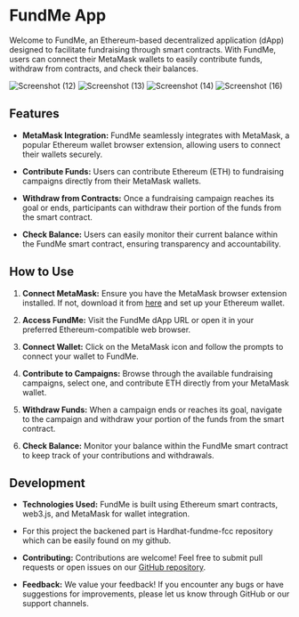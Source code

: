# FundMe App

Welcome to FundMe, an Ethereum-based decentralized application (dApp) designed to facilitate fundraising through smart contracts. With FundMe, users can connect their MetaMask wallets to easily contribute funds, withdraw from contracts, and check their balances.

![Screenshot (12)](https://github.com/Abhishek-465/Fund-me-app/assets/127030695/e4f58ab5-2d43-4adb-891b-70feb98bb8bf)
![Screenshot (13)](https://github.com/Abhishek-465/Fund-me-app/assets/127030695/c29eeeaa-aa4d-411f-82ee-436a5aea8c87)
![Screenshot (14)](https://github.com/Abhishek-465/Fund-me-app/assets/127030695/75370439-f019-4fbc-abde-74fdbb614793)
![Screenshot (16)](https://github.com/Abhishek-465/Fund-me-app/assets/127030695/c576bf33-0837-462c-9bac-2408c157383a)

## Features

- **MetaMask Integration:** FundMe seamlessly integrates with MetaMask, a popular Ethereum wallet browser extension, allowing users to connect their wallets securely.
  
- **Contribute Funds:** Users can contribute Ethereum (ETH) to fundraising campaigns directly from their MetaMask wallets.

- **Withdraw from Contracts:** Once a fundraising campaign reaches its goal or ends, participants can withdraw their portion of the funds from the smart contract.

- **Check Balance:** Users can easily monitor their current balance within the FundMe smart contract, ensuring transparency and accountability.

## How to Use

1. **Connect MetaMask:** Ensure you have the MetaMask browser extension installed. If not, download it from [here](https://metamask.io/) and set up your Ethereum wallet.
  
2. **Access FundMe:** Visit the FundMe dApp URL or open it in your preferred Ethereum-compatible web browser.
  
3. **Connect Wallet:** Click on the MetaMask icon and follow the prompts to connect your wallet to FundMe.
  
4. **Contribute to Campaigns:** Browse through the available fundraising campaigns, select one, and contribute ETH directly from your MetaMask wallet.
  
5. **Withdraw Funds:** When a campaign ends or reaches its goal, navigate to the campaign and withdraw your portion of the funds from the smart contract.
  
6. **Check Balance:** Monitor your balance within the FundMe smart contract to keep track of your contributions and withdrawals.

## Development

- **Technologies Used:** FundMe is built using Ethereum smart contracts, web3.js, and MetaMask for wallet integration.

- For this project the backened part is Hardhat-fundme-fcc repository which can be easily found on my github.
  
- **Contributing:** Contributions are welcome! Feel free to submit pull requests or open issues on our [GitHub repository](https://github.com/Abhishek-465/Fund-me-app).
  
- **Feedback:** We value your feedback! If you encounter any bugs or have suggestions for improvements, please let us know through GitHub or our support channels.
